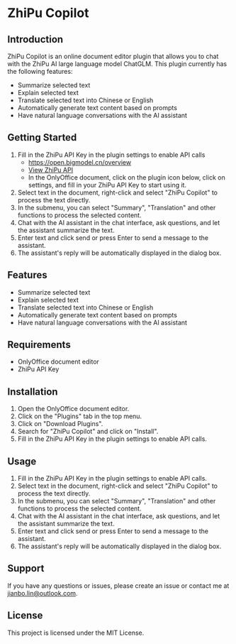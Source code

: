 # ZhiPu Copilot

## Introduction
ZhiPu Copilot is an online document editor plugin that allows you to chat with the ZhiPu AI large language model ChatGLM. This plugin currently has the following features:
- Summarize selected text
- Explain selected text
- Translate selected text into Chinese or English
- Automatically generate text content based on prompts
- Have natural language conversations with the AI assistant

## Getting Started
1. Fill in the ZhiPu API Key in the plugin settings to enable API calls
    - https://open.bigmodel.cn/overview
    - [View ZhiPu API](resources/images/查看智谱API.png)
    - In the OnlyOffice document, click on the plugin icon below, click on settings, and fill in your ZhiPu API Key to start using it.
2. Select text in the document, right-click and select "ZhiPu Copilot" to process the text directly.
3. In the submenu, you can select "Summary", "Translation" and other functions to process the selected content.
4. Chat with the AI assistant in the chat interface, ask questions, and let the assistant summarize the text.
5. Enter text and click send or press Enter to send a message to the assistant.
6. The assistant's reply will be automatically displayed in the dialog box.

## Features
- Summarize selected text
- Explain selected text
- Translate selected text into Chinese or English
- Automatically generate text content based on prompts
- Have natural language conversations with the AI assistant

## Requirements
- OnlyOffice document editor
- ZhiPu API Key

## Installation
1. Open the OnlyOffice document editor.
2. Click on the "Plugins" tab in the top menu.
3. Click on "Download Plugins".
4. Search for "ZhiPu Copilot" and click on "Install".
5. Fill in the ZhiPu API Key in the plugin settings to enable API calls.

## Usage
1. Fill in the ZhiPu API Key in the plugin settings to enable API calls.
2. Select text in the document, right-click and select "ZhiPu Copilot" to process the text directly.
3. In the submenu, you can select "Summary", "Translation" and other functions to process the selected content.
4. Chat with the AI assistant in the chat interface, ask questions, and let the assistant summarize the text.
5. Enter text and click send or press Enter to send a message to the assistant.
6. The assistant's reply will be automatically displayed in the dialog box.

## Support
If you have any questions or issues, please create an issue or contact me at jianbo.lin@outlook.com.

## License
This project is licensed under the MIT License.
